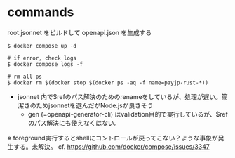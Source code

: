 # commands

root.jsonnet をビルドして openapi.json を生成する

```
$ docker compose up -d

# if error, check logs
$ docker compose logs -f

# rm all ps
$ docker rm $(docker stop $(docker ps -aq -f name=payjp-rust-*))
```

- jsonnet 内で$refのパス解決のためのrenameをしているが、処理が遅い。簡潔さのためjsonnetを選んだがNode.jsが良さそう
  - gen (=openapi-generator-cli) はvalidation目的で実行しているが、$refのパス解決にも使えなくはない。

※ foreground実行するとshellにコントロールが戻ってこない？ような事象が発生する。未解決。
cf. https://github.com/docker/compose/issues/3347